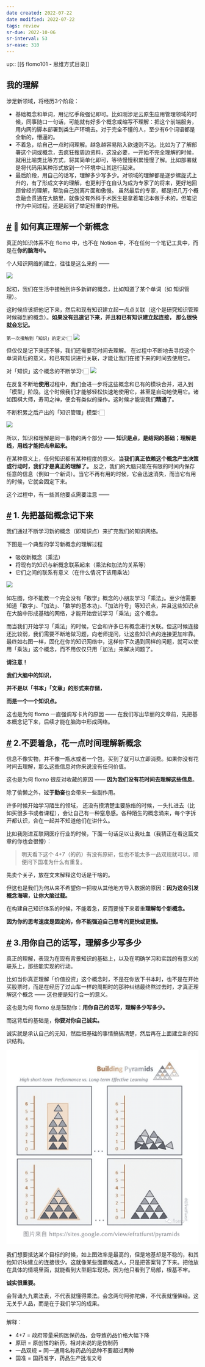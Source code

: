 ```yaml
---
date created: 2022-07-22
date modified: 2022-07-22
tags: review
sr-due: 2022-10-06
sr-interval: 53
sr-ease: 310
---
```

up:: [[§ flomo101 - 思维方式目录]]
## 我的理解
涉足新领域，将经历3个阶段：
- 基础概念和单词，用记忆手段强记即可。比如刚涉足云原生应用管理领域的时候，同事随口一句话，可能就有好多个概念或缩写不理解：把这个前端服务，用内网的脚本部署到类生产环境去。对于完全不懂的人，至少有6个词语都是全新的，懵逼的。
- 不着急，给自己一点时间理解。越急越容易陷入欲速则不达。比如为了了解部署这个词或概念，去疯狂搜周边资料，这没必要，一开始不完全理解的时候，就用比喻类比等方式，将其简单化即可，等待慢慢积累慢慢了解。比如部署就是将代码用某种形式放到一个环境中让其运行起来。
- 最后阶段，用自己的话写，理解多少写多少。对领域的理解都是逐步螺旋式上升的，有了形成文字的理解，也更利于在自认为成为专家了的将来，更好地回顾曾经的理解，帮助自己脱离片面和傲慢。
虽然最后的专家，都是把几万个概念融会贯通在大脑里，就像没有外科手术医生是拿着笔记本做手术的，但笔记作为中间过程，还是起到了举足轻重的作用。

## [#](https://help.flomoapp.com/thinking/knowledge.html#%F0%9F%8E%AF-%E5%A6%82%E4%BD%95%E7%9C%9F%E6%AD%A3%E7%90%86%E8%A7%A3%E4%B8%80%E4%B8%AA%E6%96%B0%E6%A6%82%E5%BF%B5) 🎯 如何真正理解一个新概念

真正的知识体系不在 flomo 中，也不在 Notion 中，不在任何一个笔记工具中，而是在**你的脑海中。**

个人知识网络的建立，往往是这么来的 ——

![](如何真正理解一个新概念_image_1.png)

起初，我们在生活中接触到许多新鲜的概念，比如知道了某个单词（如 知识管理）。

这时候应该把他记下来，然后和现有知识建立起一点点关联（这个是研究知识管理时候碰到的概念）。**如果没有迅速记下来，并且和已有知识建立起连接， 那么很快就会忘记。**

`第一次接触到「知识」的定义👇🏻` ![](如何真正理解一个新概念_image_2.png)

但仅仅是记下来还不够，我们还需要花时间去理解。 在过程中不断地去寻找这个单词背后的意义，和已有知识进行关联，才能让我们在接下来的时间去使用它。

对「知识」这个概念的不断学习👇🏻 ![](如何真正理解一个新概念_image_3.png)

在反复不断地**使用**过程中，我们会进一步将这些概念和已有的模块合并，进入到「模型」阶段。这个时候我们才能够轻松快速地使用它，甚至是自动地使用它。诸如围棋大师，寿司之神，便会有类似的操作。这时候才能说我们**精通**了。

不断积累之后产出的「知识管理」模型👇🏻

![](如何真正理解一个新概念_image_4.png)

所以，知识和理解是同一事物的两个部分 —— **知识是点，是结网的基础；理解是线，用线才能把点串起来。**

在某种意义上，任何知识都有某种程度的意义。**当我们真正依赖这个概念产生决策或行动时，我们才是真正的理解了。** 反之，我们的大脑只能在有限的时间内保存任意的信息（例如一个新词）。当它不再有用的时候，它会迅速消失，而当它有用的时候，它就会固定下来。

这个过程中，有一些其他要点需要注意 ——

## [#](https://help.flomoapp.com/thinking/knowledge.html#_1-%E5%85%88%E6%8A%8A%E5%9F%BA%E7%A1%80%E6%A6%82%E5%BF%B5%E8%AE%B0%E4%B8%8B%E6%9D%A5) 1. 先把基础概念记下来

我们通过不断学习新的概念（即知识点）来扩充我们的知识网络。

下图是一个典型的学习新概念的理解过程

-   吸收新概念（乘法）
-   将现有的知识与新概念联系起来（乘法和加法的关系等）
-   它们之间的联系有意义（在什么情况下该用乘法）

![](如何真正理解一个新概念_image_5.png)

如左图，你不能教一个完全没有「数学」概念的小朋友学习「乘法」。至少他需要知道「数字」、「加法」、「数学的基本功」、「加法符号」等知识点，并且这些知识点在大脑中形成基础的网络，才能开始尝试学习「乘法」这个概念。

而当我们开始学习「乘法」的时候，它会和许多已有概念进行关联。但这时候连接还比较弱，我们需要不断地做习题，向老师提问，让这些知识点的连接更加牢靠。最终如右图一样，固化在你的知识网络中，这样你下次遇到同样的问题，就可以使用「乘法」这个概念，而不用仅仅只用「加法」来解决问题了。

**请注意！**

**我们大脑中的知识，**

**并不是以「书本」「文章」的形式来存储，**

**而是一个一个知识点。**

这也是为何 flomo 一直强调写卡片的原因 —— 在我们写出华丽的文章前，先把基本概念记下来，后续才能在脑海中形成网络。

## [#](https://help.flomoapp.com/thinking/knowledge.html#_2-%E4%B8%8D%E8%A6%81%E7%9D%80%E6%80%A5-%E8%8A%B1%E4%B8%80%E7%82%B9%E6%97%B6%E9%97%B4%E7%90%86%E8%A7%A3%E6%96%B0%E6%A6%82%E5%BF%B5) 2.不要着急，花一点时间理解新概念

信息不像实物，并不像一瓶水或者一个包，买到了就可以立即消费。如果你没有花时间去理解，那么这些信息对你来说没有任何价值。

这也是为何 flomo 很反对收藏的原因 —— **因为我们没有花时间去理解这些信息**。

除了偷懒之外，**过于勤奋**也会带来一些副作用。

许多时候开始学习陌生的领域， 还没有摸清楚主要脉络的时候，一头扎进去（比如买很多书或者课程），会让自己有一种窒息感。各种陌生的概念涌来，每个字拆开都认识，合在一起并不知道他们在讲什么。

比如我刚进互联网医疗行业的时候，下面一句话足以让我吐血（我猜正在看这篇文章的你也会很懵）：

> 明天看下这个 4+7（的药）有没有原研，但也不能太多一品双规就可以，顺便问下国准为什么有重复。

先卖个关子，放在文末解释这句话是干啥的。

但这也是我们为何从来不希望你一把梭从其他地方导入数据的原因：**因为这会引发概念海啸，让你大脑过载。**

在构建自己知识体系的时候，不能着急，反而要慢下来着重**理解每个新概念。**

**因为你的思考速度是固定的，你不能强迫自己思考的更快或更慢。**

## [#](https://help.flomoapp.com/thinking/knowledge.html#_3-%E7%94%A8%E4%BD%A0%E8%87%AA%E5%B7%B1%E7%9A%84%E8%AF%9D%E5%86%99-%E7%90%86%E8%A7%A3%E5%A4%9A%E5%B0%91%E5%86%99%E5%A4%9A%E5%B0%91) 3.用你自己的话写，理解多少写多少

真正的理解，表现为在现有背景知识的基础上，以及在明确学习和实践的有意义的联系上，那些能实现的行动。

比如当你真正理解「价值投资」这个概念时，不是在你放下书本时，也不是在开始买股票时，而是在经历了过山车一样的周期时的那种纠结最终熬过去时，才真正理解这个概念 —— 这也便是知行合一的意义。

这也是为何 flomo 总是鼓励你：**用你自己的话写，理解多少写多少。**

而这背后的基础是，**你要对你自己诚实。**

诚实就是承认自己的无知，然后把基础的事情搞搞清楚，然后再在上面建立新的知识结构。

![](Extras/Media/meaning006.png)

我们想要抵达某个目标的时候，如上图效率是最高的，但是地基却是不稳的，和其他知识块建立的连接很少。这就像某些面霸候选人，只是把答案背了下来。把他放在具体的情境里面，就能看到大型翻车现场。因为他只看到了局部，根基不牢。

**诚实很重要。**

会背诵九九乘法表，不代表就懂得乘法。会念两句阿弥陀佛，不代表就懂佛经。这无关乎人品，而是在于我们学习的成果。

___

解释：

-   4+7 = 政府带量采购医保药品，会导致药品价格大幅下降
-   原研 = 原创性的新药，相对来说的是仿制药
-   一品双规 = 同一通用名称药品的品种不要超过两种
-   国准 = 国药准字，药品生产批准文号

